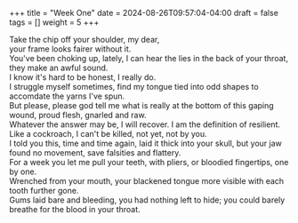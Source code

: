+++
title = "Week One"
date = 2024-08-26T09:57:04-04:00
draft = false
tags = []
weight = 5
+++

Take the chip off your shoulder, my dear,  
your frame looks fairer without it.  
You've been choking up, lately, I can hear the lies in the back of your throat,
they make an awful sound.  
I know it's hard to be honest, I really do.  
I struggle myself sometimes, find my tongue tied into odd shapes to accomdate
the yarns I've spun.  
But please, please god tell me what is really at the bottom of this gaping wound,
proud flesh, gnarled and raw.  
Whatever the answer may be, I will recover. I am the definition of resilient.
Like a cockroach, I can't be killed, not yet, not by you.  
I told you this, time and time again, laid it thick into your skull, but your
jaw found no movement, save falsities and flattery.  
For a week you let me pull your teeth, with pliers, or bloodied fingertips, one
by one.  
Wrenched from your mouth, your blackened tongue more visible with each tooth
further gone.  
Gums laid bare and bleeding, you had nothing left to hide; you could barely
breathe for the blood in your throat.  

